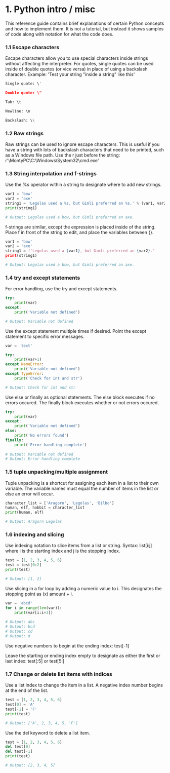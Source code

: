 # 1. Python intro / misc

This reference guide contains brief explanations of certain Python concepts and how to implement them. It is not a tutorial, but instead it shows samples of code along with notation for what the code does.

### 1.1 Escape characters

Escape characters allow you to use special characters inside strings without affecting the interpreter. For quotes, single quotes can be used inside of double quotes (or vice versa) in place of using a backslash character. Example: 'Test your string "inside a string" like this'
```py
Single quote: \'

Double quote: \"

Tab: \t

Newline: \n

Backslash: \\
```
### 1.2 Raw strings

Raw strings can be used to ignore escape characters. This is useful if you have a string with lots of backslash characters that need to be printed, such as a Windows file path. Use the r just before the string: r'\\MontyPC\C:\Windows\System32\cmd.exe'

### 1.3 String interpolation and f-strings

Use the %s operator within a string to designate where to add new strings.
```py
var1 = 'bow'
var2 = 'axe'
string1 = 'Legolas used a %s, but Gimli preferred an %s.' % (var1, var2)
print(string1)

# Output: Legolas used a bow, but Gimli preferred an axe.
```
f-strings are similar, except the expression is placed inside of the string. Place f in front of the string to edit, and place the variables between {}.
```py
var1 = 'bow'
var2 = 'axe'
string1 = f'Legolas used a {var1}, but Gimli preferred an {var2}." 
print(string1)

# Output: Legolas used a bow, but Gimli preferred an axe.
```
### 1.4 try and except statements

For error handling, use the try and except statements.
```py
try:
    print(var)
except:
    print('Variable not defined')

# Output: Variable not defined
```
Use the except statement multiple times if desired. Point the except statement to specific error messages.
```py
var = 'text'

try:
    print(var+1)
except NameError:
    print('Variable not defined')
except TypeError:
    print('Check for int and str')

# Output: Check for int and str
```
Use else or finally as optional statements. The else block executes if no errors occured. The finally block executes whether or not errors occured.
```py
try:
    print(var)
except:
    print('Variable not defined')
else:
    print('No errors found')
finally:
    print('Error handling complete')
    
# Output: Variable not defined
# Output: Error handling complete
```
### 1.5 tuple unpacking/multiple assignment

Tuple unpacking is a shortcut for assigning each item in a list to their own variable. The variable names must equal the number of items in the list or else an error will occur.
```py
character_list = ['Aragorn', 'Legolas', 'Bilbo']
human, elf, hobbit = character_list
print(human, elf)

# Output: Aragorn Legolas
```
### 1.6 indexing and slicing

Use indexing notation to slice items from a list or string. Syntax: list[i:j] where i is the starting index and j is the stopping index.
```py
test = [1, 2, 3, 4, 5, 6]
test = test[0:2]
print(test)

# Output: [1, 2]
```
Use slicing in a for loop by adding a numeric value to i. This designates the stopping point as (x) amount + i.
```py
var = 'abcd'
for i in range(len(var)):
    print(var[i:i+3])
    
# Output: abc
# Output: bcd
# Output: cd
# Output: d
```
Use negative numbers to begin at the ending index: test[-1]

Leave the starting or ending index empty to designate as either the first or last index: test[:5] or test[5:]

### 1.7 Change or delete list items with indices

Use a list index to change the item in a list. A negative index number begins at the end of the list.
```py
test = [1, 2, 3, 4, 5, 6]
test[0] = 'A'
test[-1] = 'F'
print(test)

# Output: ['A', 2, 3, 4, 5, 'F']
```
Use the del keyword to delete a list item.
```py
test = [1, 2, 3, 4, 5, 6]
del test[0]
del test[-1]
print(test)

# Output: [2, 3, 4, 5]
```
